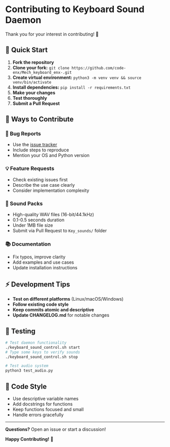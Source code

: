 # Contributing to Keyboard Sound Daemon

Thank you for your interest in contributing! 🎉

## 🚀 Quick Start

1. **Fork the repository**
2. **Clone your fork:** `git clone https://github.com/code-enx/Mech_keyboard_enx-.git`
3. **Create virtual environment:** `python3 -m venv venv && source venv/bin/activate`
4. **Install dependencies:** `pip install -r requirements.txt`
5. **Make your changes**
6. **Test thoroughly**
7. **Submit a Pull Request**

## 🎯 Ways to Contribute

### 🐛 Bug Reports
- Use the [issue tracker](https://github.com/code-enx/Mech_keyboard_enx-/issues)
- Include steps to reproduce
- Mention your OS and Python version

### 💡 Feature Requests
- Check existing issues first
- Describe the use case clearly
- Consider implementation complexity

### 🎵 Sound Packs
- High-quality WAV files (16-bit/44.1kHz)
- 0.1-0.5 seconds duration
- Under 1MB file size
- Submit via Pull Request to `Key_sounds/` folder

### 📚 Documentation
- Fix typos, improve clarity
- Add examples and use cases
- Update installation instructions

## ⚡ Development Tips

- **Test on different platforms** (Linux/macOS/Windows)
- **Follow existing code style**
- **Keep commits atomic and descriptive**
- **Update CHANGELOG.md** for notable changes

## 🔧 Testing

```bash
# Test daemon functionality
./keyboard_sound_control.sh start
# Type some keys to verify sounds
./keyboard_sound_control.sh stop

# Test audio system
python3 test_audio.py
```

## 📝 Code Style

- Use descriptive variable names
- Add docstrings for functions
- Keep functions focused and small
- Handle errors gracefully

---

**Questions?** Open an issue or start a discussion!

**Happy Contributing!** 🎊